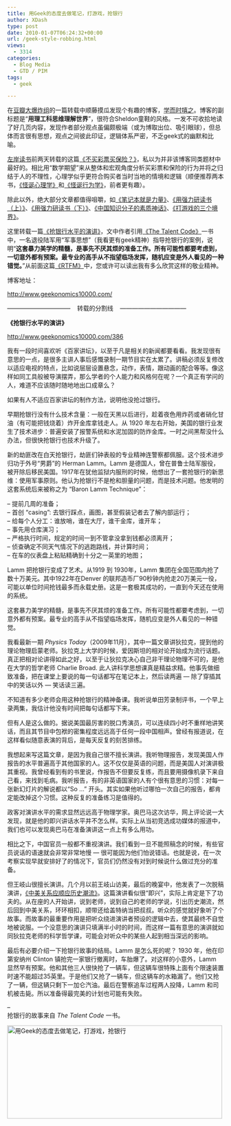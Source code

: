 ```yaml
---
title: 用Geek的态度去做笔记，打游戏，抢银行
author: XDash
type: post
date: 2010-01-07T06:24:32+00:00
url: /geek-style-robbing.html
views:
  - 3314
categories:
  - Blog Media
  - GTD / PIM
tags:
  - geek

---
```

在<a href="http://www.douban.com/group/BigBangTheory/" target="_blank">豆瓣大爆炸组</a>的一篇转载中顺藤摸瓜发现个有趣的博客，<a href="http://www.geekonomics10000.com/" target="_blank">学而时嘻之</a>。博客的副标题是“**用理工科思维理解世界**”，很符合Sheldon童鞋的风格。一发不可收拾地读了好几页内容，发现作者部分观点虽偏颇极端（或为博取出位、吸引眼球），但总体而言很有思想，观点之间彼此印证，逻辑体系严密，不乏geek式的幽默和比喻。

<a href="http://www.zreading.cn" target="_blank">左岸读书</a>前两天转载的这篇<a href="http://www.geekonomics10000.com/389" target="_blank">《不买彩票买保险？》</a>，私以为并非该博客同类题材中最好的。相比用“数学期望”来从整体和宏观角度分析买彩票和保险的行为并将之归结于人的不理性，心理学似乎更符合购买者当时当地的情境和逻辑（顺便推荐两本书，<a href="http://www.douban.com/subject/3908032/" target="_blank">《怪诞心理学》</a>和<a href="http://www.douban.com/subject/3223711/" target="_blank">《怪诞行为学》</a>，前者更有趣）。

除此以外，绝大部分文章都值得咀嚼，如<a href="http://www.geekonomics10000.com/373" target="_blank">《笔记本就是力量》</a>、<a href="http://www.geekonomics10000.com/376" target="_blank">《用强力研读书（上）》</a>、<a href="http://www.geekonomics10000.com/380" target="_blank">《用强力研读书（下）》</a>、<a href="http://www.geekonomics10000.com/394" target="_blank">《中国知识分子的素质神话》</a>、<a href="http://www.geekonomics10000.com/407" target="_blank">《打游戏的三个境界》</a>。

这里转载一篇<a href="http://www.geekonomics10000.com/386" target="_blank">《抢银行水平的演讲》</a>，文中作者引用<a href="http://www.douban.com/subject/3647676/" target="_blank">《The Talent Code》</a>一书中，一名退役陆军用“军事思想”（我看更有geek精神）指导抢银行的案例，说明“**这套暴力美学的精髓，是事先不厌其烦的准备工作。所有可能性都要考虑到，一切意外都有预案。最专业的高手从不指望临场发挥，随机应变是外人看见的一种错觉。**”从前面这篇<a href="http://www.fanbing.net/rtfm.html" target="_blank">《RTFM》</a>中，您或许可以读出我有多么欣赏这样的敬业精神。

博客地址：

<a href="http://www.geekonomics10000.com/" target="_blank">http://www.geekonomics10000.com/</a>

<!--more-->

&#8212;&#8212;&#8212;&#8212;&#8212;&#8212;&#8212;&#8212;&#8212;&#8212;&#8211;    转载的分割线    &#8212;&#8212;&#8212;&#8212;&#8212;&#8212;&#8212;&#8212;&#8212;&#8212;&#8212;

**《抢银行水平的演讲》**

<a href="http://www.geekonomics10000.com/386" target="_blank">http://www.geekonomics10000.com/386</a>

我有一段时间喜欢听《百家讲坛》，以至于凡是相关的新闻都要看看。我发现很有意思的一点，是很多主讲人事后感慨录制一期节目实在太累了。讲稿必须反复修改以适应电视的特点，比如说层层设置悬念，动作，表情，跟动画的配合等等。像这样如同工具般被导演摆弄，那么学者的个人能力和风格何在呢？一个真正有学问的人，难道不应该随时随地地出口成章么？

如果有人不适应百家讲坛的制作方法，说明他没抢过银行。

早期抢银行没有什么技术含量：一般在天黑以后进行，趁着夜色用炸药或者硝化甘油（有可能把钱烧着）炸开金库拿钱走人。从 1920 年左右开始，美国的银行业发生了技术进步：普遍安装了报警系统和水泥加固的防炸金库。一时之间黑帮没什么办法，但很快抢银行也技术升级了。

新的劫匪改在白天抢银行，劫匪们钟表般的专业精神连警察都佩服。这个技术进步归功于外号“男爵”的 Herman Lamm。Lamm 是德国人，曾在普鲁士陆军服役，被开除后移民美国。1917年在犹他监狱内服刑的时候，他想出了一套抢银行的新思维：使用军事原则。他认为抢银行不是枪和胆量的问题，而是技术问题。他发明的这套系统后来被称之为 “Baron Lamm Technique”：

&#8211; 提前几周的准备；  
&#8211; 首创 “casing”: 去银行踩点，画图，甚至假装记者去了解内部运行；  
&#8211; 给每个人分工：谁放哨，谁在大厅，谁干金库，谁开车；  
&#8211; 事先用仓库演习；  
&#8211; 严格执行时间，规定的时间一到不管拿没拿到钱都必须离开；  
&#8211; 侦查确定不同天气情况下的逃跑路线，并计算时间；  
&#8211; 在车的仪表盘上粘贴精确到十分之一英里的地图；

Lamm 把抢银行变成了艺术。从1919 到 1930年，Lamm 集团在全国范围内抢了数十万美元。其中1922年在Denver 的联邦造币厂90秒钟内抢走20万美元一役，可能以单位时间抢钱最多而永载史册。这是一套极其成功的，一直到今天还在使用的系统。

这套暴力美学的精髓，是事先不厌其烦的准备工作。所有可能性都要考虑到，一切意外都有预案。最专业的高手从不指望临场发挥，随机应变是外人看见的一种错觉。

我看最新一期 _Physics Today_（2009年11月），其中一篇文章讲狄拉克，提到他的理论物理启蒙老师。狄拉克上大学的时候，爱因斯坦的相对论开始成为流行话题。真正把相对论讲得如此之好，以至于让狄拉克决心自己非干理论物理不可的，是他在大学的哲学老师 Charlie Broad. 此人讲科学思想课真是精益求精。他事先做细致准备，把在课堂上要说的每一句话都写在笔记本上，然后读两遍 — 除了穿插其中的笑话以外 — 笑话读三遍。

不知道有多少老师会用这种抢银行的精神备课。我听说单田芳录制评书，一个早上录两集，我估计他没有时间把每句话都写下来。

但有人是这么做的。据说美国最厉害的脱口秀演员，可以连续四小时不重样地讲笑话，而且其节目中包袱的密集程度远远高于任何一段中国相声。曾经有报道说，在这样看似随意表演的背后，是每天反复的刻苦排练。

我想起来写这篇文章，是因为我自己很不擅长演讲。我听物理报告，发现美国人作报告的水平普遍高于其他国家的人。这不仅仅是英语的问题，而是美国人对演讲极其重视。我曾经看到有的书里说，作报告不但要反复练，而且要用摄像机录下来自己看，来找到毛病。我听报告，有的非英语国家的人有个很有意思的习惯：对每一张新幻灯片的解说都以“So …” 开头。其实如果他听过哪怕一次自己的报告，都肯定能改掉这个习惯。这种反复的准备练习是值得的。

政客对演讲水平的需求显然远远高于物理学家。奥巴马这次访华，网上评论说一大发现，就是他的即兴讲话水平并不怎么样。实际上从当初竞选成功媒体的报道中，我们也可以发现奥巴马在准备演讲这一点上有多么用功。

相比之下，中国官员一般都不重视演讲。我们看到一旦不能照稿念的时候，有些官员说话的语速就会非常非常地慢 — 很可能因为他们怕说错话。也就是说，在一次考察实现早就安排好了的情况下，官员们仍然没有对到时候说什么做过充分的准备。

但王岐山很擅长演讲。几个月以前王岐山访美，最后的晚宴中，他发表了一次脱稿演讲，[《中美关系应顺应历史潮流》][1]。这篇演讲看似很“即兴”，实际上肯定是下了功夫的。从在座的人开始讲，说到老师，说到自己的老师的学说，引出历史潮流，然后回到中美关系，环环相扣，顺带还给盖特纳当把叔叔。听众的感觉就好象听了个故事。而故事的最重要作用是把听众绕进演讲者预设的逻辑中去，使其最终不自觉地被说服。一个没意思的演讲只填满半小时的时间，而这样一篇有意思的演讲就如同狄拉克老师的科学哲学课，可能会对听众中的某些人起到相当深远的影响。

最后有必要介绍一下抢银行故事的结局。Lamm 是怎么死的呢？ 1930 年，他在印第安纳州 Clinton 镇抢完一家银行撤离时，车胎爆了。对这样的小意外，Lamm 显然早有预案。他和其他三人很快抢了一辆车，但这辆车很特殊上面有个限速装置时速不能超过35英里。于是他们又抢了一辆车，但这辆车的水箱漏了。他们又抢了一辆，但这辆只剩下一加仑汽油。最后在警察追车过程两人投降，Lamm 和司机被击毙。所以准备得最完美的计划也可能有失败。

–  
抢银行的故事来自 _The Talent Code_ 一书。

[<img loading="lazy" decoding="async" style="border: 0px initial initial;" title="用Geek的态度去做笔记，打游戏，抢银行" src="http://www.fanbing.net/wp-content/uploads/2010/01/p291178927.jpg" alt="用Geek的态度去做笔记，打游戏，抢银行" width="500" height="217" />][2]

 [1]: http://news.ifeng.com/photo/video/200907/0729_4718_1274755.shtml
 [2]: http://www.fanbing.net/wp-content/uploads/2010/01/p291178927.jpg